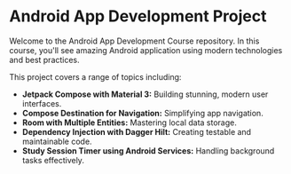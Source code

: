 # Android App Development Project

Welcome to the Android App Development Course repository. In this course, you'll see  amazing Android application using modern technologies and best practices.



This project covers a range of topics including:

- **Jetpack Compose with Material 3:** Building stunning, modern user interfaces.
- **Compose Destination for Navigation:** Simplifying app navigation.
- **Room with Multiple Entities:** Mastering local data storage.
- **Dependency Injection with Dagger Hilt:** Creating testable and maintainable code.
- **Study Session Timer using Android Services:** Handling background tasks effectively.



